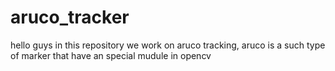 # aruco_tracker
hello guys 
in this repository we work on aruco tracking,
aruco is a such type of marker that have an special mudule in opencv 
